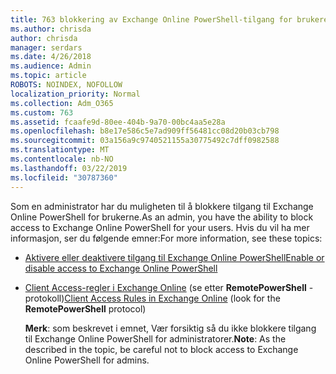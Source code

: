 ```yaml
---
title: 763 blokkering av Exchange Online PowerShell-tilgang for brukere
ms.author: chrisda
author: chrisda
manager: serdars
ms.date: 4/26/2018
ms.audience: Admin
ms.topic: article
ROBOTS: NOINDEX, NOFOLLOW
localization_priority: Normal
ms.collection: Adm_O365
ms.custom: 763
ms.assetid: fcaafe9d-80ee-404b-9a70-00bc4aa5e28a
ms.openlocfilehash: b8e17e586c5e7ad909ff56481cc08d20b03cb798
ms.sourcegitcommit: 03a156a9c9740521155a30775492c7dff0982588
ms.translationtype: MT
ms.contentlocale: nb-NO
ms.lasthandoff: 03/22/2019
ms.locfileid: "30787360"
---
```

<span data-ttu-id="0621e-102">Som en administrator har du muligheten til å blokkere tilgang til Exchange Online PowerShell for brukerne.</span><span class="sxs-lookup"><span data-stu-id="0621e-102">As an admin, you have the ability to block access to Exchange Online PowerShell for your users.</span></span> <span data-ttu-id="0621e-103">Hvis du vil ha mer informasjon, ser du følgende emner:</span><span class="sxs-lookup"><span data-stu-id="0621e-103">For more information, see these topics:</span></span>
  
- [<span data-ttu-id="0621e-104">Aktivere eller deaktivere tilgang til Exchange Online PowerShell</span><span class="sxs-lookup"><span data-stu-id="0621e-104">Enable or disable access to Exchange Online PowerShell</span></span>](https://docs.microsoft.com/powershell/exchange/exchange-online/disable-access-to-exchange-online-powershell)
    
- <span data-ttu-id="0621e-105">[Client Access-regler i Exchange Online](https://technet.microsoft.com/library/mt842508.aspx) (se etter **RemotePowerShell** -protokoll)</span><span class="sxs-lookup"><span data-stu-id="0621e-105">[Client Access Rules in Exchange Online](https://technet.microsoft.com/library/mt842508.aspx) (look for the **RemotePowerShell** protocol)</span></span> 
    
    <span data-ttu-id="0621e-106">**Merk**: som beskrevet i emnet, Vær forsiktig så du ikke blokkere tilgang til Exchange Online PowerShell for administratorer.</span><span class="sxs-lookup"><span data-stu-id="0621e-106">**Note**: As the described in the topic, be careful not to block access to Exchange Online PowerShell for admins.</span></span>
    

